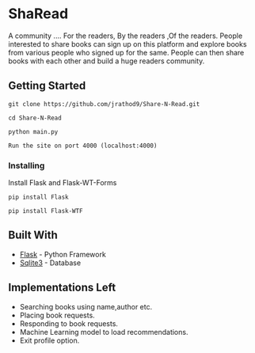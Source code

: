 # ShaRead

A community .... For the readers, By the readers ,Of the readers.
People interested to share books can sign up on this platform and explore
books from various people who signed up for the same.
People can then share books with each other and build a huge readers community.

## Getting Started

```
git clone https://github.com/jrathod9/Share-N-Read.git
```
```
cd Share-N-Read
```
```
python main.py  
```
```
Run the site on port 4000 (localhost:4000)
```

### Installing

Install Flask and Flask-WT-Forms
```
pip install Flask
```
```
pip install Flask-WTF
```

## Built With

* [Flask](http://flask.pocoo.org/docs/1.0/) - Python Framework
* [Sqlite3](https://www.sqlite.org/index.html) - Database

## Implementations Left 

* Searching books using name,author etc.
* Placing book requests.
* Responding to book requests.
* Machine Learning model to load recommendations.
* Exit profile option.

